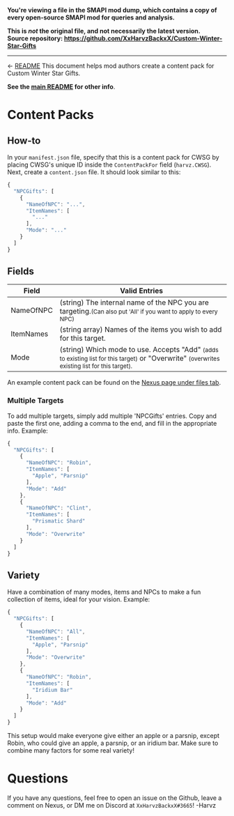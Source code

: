 **You're viewing a file in the SMAPI mod dump, which contains a copy of every open-source SMAPI mod
for queries and analysis.**

**This is _not_ the original file, and not necessarily the latest version.**  
**Source repository: https://github.com/XxHarvzBackxX/Custom-Winter-Star-Gifts**

----

← [README](README.md)
This document helps mod authors create a content pack for Custom Winter Star Gifts.

**See the [main README](README.md) for other info**.

# Content Packs

## How-to
In your `manifest.json` file, specify that this is a content pack for CWSG by placing CWSG's unique ID inside the `ContentPackFor` field (`harvz.CWSG`).
Next, create a `content.json` file. It should look similar to this:
```js
{
  "NPCGifts": [
    {
      "NameOfNPC": "...",
      "ItemNames": [
        "..."
      ],
      "Mode": "..."
    }
  ]
}
```

## Fields

Field                | Valid Entries                        
-------------------- | ------------------------------- 
NameOfNPC            | (string) The internal name of the NPC you are targeting.<small>(Can also put 'All' if you want to apply to every NPC)</small>
ItemNames            | (string array) Names of the items you wish to add for this target.    
Mode                 | (string) Which mode to use. Accepts "Add" <small>(adds to existing list for this target)</small> or "Overwrite" <small>(overwrites existing list for this target).</small>   

An example content pack can be found on the [Nexus page under files tab](https://www.nexusmods.com/stardewvalley/mods/10024?tab=files).

### Multiple Targets
To add multiple targets, simply add multiple 'NPCGifts' entries. Copy and paste the first one, adding a comma to the end, and fill in the appropriate info. Example:
```js
{
  "NPCGifts": [
    {
      "NameOfNPC": "Robin",
      "ItemNames": [
        "Apple", "Parsnip"
      ],
      "Mode": "Add"
    },
    {
      "NameOfNPC": "Clint",
      "ItemNames": [
        "Prismatic Shard"
      ],
      "Mode": "Overwrite"
    }
  ]
}
```

## Variety
Have a combination of many modes, items and NPCs to make a fun collection of items, ideal for your vision. Example:
```js
{
  "NPCGifts": [
    {
      "NameOfNPC": "All",
      "ItemNames": [
        "Apple", "Parsnip"
      ],
      "Mode": "Overwrite"
    },
    {
      "NameOfNPC": "Robin",
      "ItemNames": [
        "Iridium Bar"
      ],
      "Mode": "Add"
    }
  ]
}
```
This setup would make everyone give either an apple or a parsnip, except Robin, who could give an apple, a parsnip, or an iridium bar.
Make sure to combine many factors for some real variety!


# Questions
If you have any questions, feel free to open an issue on the Github, leave a comment on Nexus, or DM me on Discord at `XxHarvzBackxX#3665`!
-Harvz
